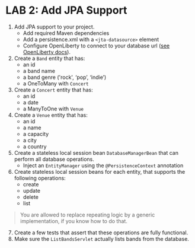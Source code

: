 # LAB 2: Add JPA Support

1. Add JPA support to your project.
   - Add required Maven dependencies
   - Add a persistence.xml with a `<jta-datasource>` element
   - Configure OpenLiberty to connect to your database url ([see OpenLiberty docs](https://openliberty.io/docs/latest/relational-database-connections-JDBC.html#examples)).
2. Create a `Band` entity that has:
   - an id
   - a band name
   - a band genre ('rock', ‘pop’, ‘indie’)
   - a OneToMany with `Concert`
3. Create a `Concert` entity that has:
   - an id
   - a date
   - a ManyToOne with `Venue`
4. Create a `Venue` entity that has:
   - an id
   - a name
   - a capacity
   - a city
   - a country
5. Create a stateless local session bean `DatabaseManagerBean` that can perform all database operations.
   - Inject an `EntityManager` using the  `@PersistenceContext` annotation
6. Create stateless local session beans for each entity, that supports the following operations:
   - create
   - update
   - delete
   - list

> You are allowed to replace repeating logic by a generic implementation, if you know how to do that.

7. Create a few tests that assert that these operations are fully functional.
8. Make sure the `ListBandsServlet` actually lists bands from the database.